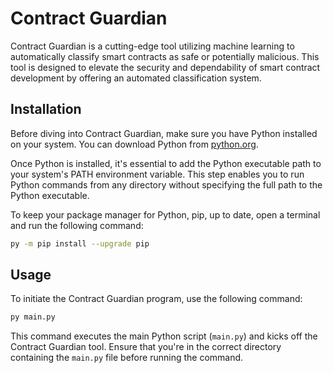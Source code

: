 # Contract Guardian

Contract Guardian is a cutting-edge tool utilizing machine learning to automatically classify smart contracts as safe or potentially malicious. This tool is designed to elevate the security and dependability of smart contract development by offering an automated classification system.

## Installation

Before diving into Contract Guardian, make sure you have Python installed on your system. You can download Python from [python.org](https://www.python.org/). 

Once Python is installed, it's essential to add the Python executable path to your system's PATH environment variable. This step enables you to run Python commands from any directory without specifying the full path to the Python executable.

To keep your package manager for Python, pip, up to date, open a terminal and run the following command:

```bash
py -m pip install --upgrade pip
```

## Usage

To initiate the Contract Guardian program, use the following command:

```bash
py main.py
```

This command executes the main Python script (`main.py`) and kicks off the Contract Guardian tool. Ensure that you're in the correct directory containing the `main.py` file before running the command.

